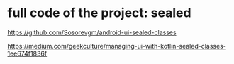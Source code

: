  # full code of the project: sealed
 https://github.com/Sosorevgm/android-ui-sealed-classes
 
 https://medium.com/geekculture/managing-ui-with-kotlin-sealed-classes-1ee674f1836f
